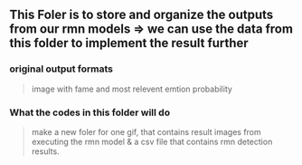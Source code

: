 ## This Foler is to store and organize the outputs from our rmn models => we can use the data from this folder to implement the result further
### original output formats
> image with fame and most relevent emtion probability
### What the codes in this folder will do
> make a new foler for one gif, that contains result images from executing the rmn model & a csv file that contains rmn detection results.
